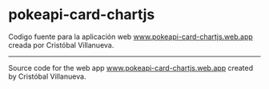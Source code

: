# pokeapi-card-chartjs

Codigo fuente para la aplicación web www.pokeapi-card-chartjs.web.app creada por Cristóbal Villanueva.

<hr style="border: 1px">

Source code for the web app www.pokeapi-card-chartjs.web.app created by Cristóbal Villanueva.
